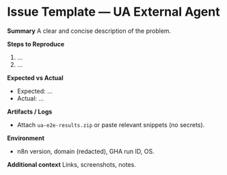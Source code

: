 
# Issue Template — UA External Agent

**Summary**
A clear and concise description of the problem.

**Steps to Reproduce**
1. …
2. …

**Expected vs Actual**
- Expected: …
- Actual: …

**Artifacts / Logs**
- Attach `ua-e2e-results.zip` or paste relevant snippets (no secrets).

**Environment**
- n8n version, domain (redacted), GHA run ID, OS.

**Additional context**
Links, screenshots, notes.
